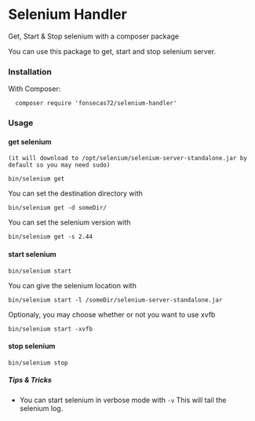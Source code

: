 # Selenium Handler

Get, Start &amp; Stop selenium with a composer package

You can use this package to get, start and stop selenium server.

### Installation

With Composer:
```
  composer require 'fonsecas72/selenium-handler'
```

### Usage

#### get selenium 
`(it will download to /opt/selenium/selenium-server-standalone.jar by default so you may need sudo)`

```
bin/selenium get 
```

You can set the destination directory with
```
bin/selenium get -d someDir/
```

You can set the selenium version with 
```
bin/selenium get -s 2.44
```

#### start selenium
```
bin/selenium start
```

You can give the selenium location with
```
bin/selenium start -l /someDir/selenium-server-standalone.jar
```

Optionaly, you may choose whether or not you want to use xvfb
```
bin/selenium start -xvfb
```


#### stop selenium
```
bin/selenium stop
```

##### Tips & Tricks

* You can start selenium in verbose mode with ```-v```
This will tail the selenium log.

